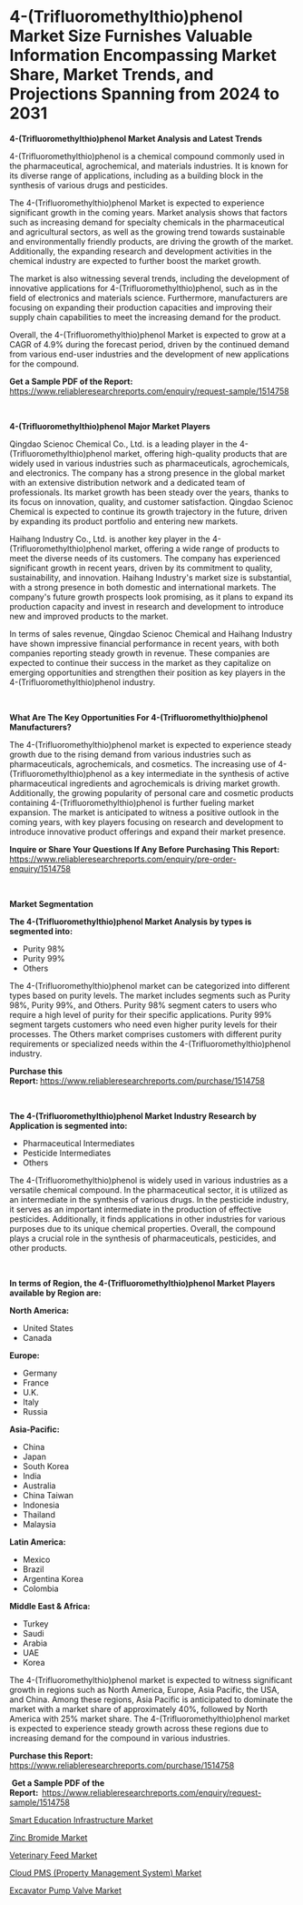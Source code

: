 <p><h1>4-(Trifluoromethylthio)phenol Market Size Furnishes Valuable Information Encompassing Market Share, Market Trends, and Projections Spanning from 2024 to 2031</h1></p><p><strong>4-(Trifluoromethylthio)phenol Market Analysis and Latest Trends</strong></p>
<p><p>4-(Trifluoromethylthio)phenol is a chemical compound commonly used in the pharmaceutical, agrochemical, and materials industries. It is known for its diverse range of applications, including as a building block in the synthesis of various drugs and pesticides.</p><p>The 4-(Trifluoromethylthio)phenol Market is expected to experience significant growth in the coming years. Market analysis shows that factors such as increasing demand for specialty chemicals in the pharmaceutical and agricultural sectors, as well as the growing trend towards sustainable and environmentally friendly products, are driving the growth of the market. Additionally, the expanding research and development activities in the chemical industry are expected to further boost the market growth.</p><p>The market is also witnessing several trends, including the development of innovative applications for 4-(Trifluoromethylthio)phenol, such as in the field of electronics and materials science. Furthermore, manufacturers are focusing on expanding their production capacities and improving their supply chain capabilities to meet the increasing demand for the product.</p><p>Overall, the 4-(Trifluoromethylthio)phenol Market is expected to grow at a CAGR of 4.9% during the forecast period, driven by the continued demand from various end-user industries and the development of new applications for the compound.</p></p>
<p><strong>Get a Sample PDF of the Report:&nbsp;</strong> <a href="https://www.reliableresearchreports.com/enquiry/request-sample/1514758">https://www.reliableresearchreports.com/enquiry/request-sample/1514758</a></p>
<p>&nbsp;</p>
<p><strong>4-(Trifluoromethylthio)phenol Major Market Players</strong></p>
<p><p>Qingdao Scienoc Chemical Co., Ltd. is a leading player in the 4-(Trifluoromethylthio)phenol market, offering high-quality products that are widely used in various industries such as pharmaceuticals, agrochemicals, and electronics. The company has a strong presence in the global market with an extensive distribution network and a dedicated team of professionals. Its market growth has been steady over the years, thanks to its focus on innovation, quality, and customer satisfaction. Qingdao Scienoc Chemical is expected to continue its growth trajectory in the future, driven by expanding its product portfolio and entering new markets.</p><p>Haihang Industry Co., Ltd. is another key player in the 4-(Trifluoromethylthio)phenol market, offering a wide range of products to meet the diverse needs of its customers. The company has experienced significant growth in recent years, driven by its commitment to quality, sustainability, and innovation. Haihang Industry's market size is substantial, with a strong presence in both domestic and international markets. The company's future growth prospects look promising, as it plans to expand its production capacity and invest in research and development to introduce new and improved products to the market.</p><p>In terms of sales revenue, Qingdao Scienoc Chemical and Haihang Industry have shown impressive financial performance in recent years, with both companies reporting steady growth in revenue. These companies are expected to continue their success in the market as they capitalize on emerging opportunities and strengthen their position as key players in the 4-(Trifluoromethylthio)phenol industry.</p></p>
<p>&nbsp;</p>
<p><strong>What Are The Key Opportunities For 4-(Trifluoromethylthio)phenol Manufacturers?</strong></p>
<p><p>The 4-(Trifluoromethylthio)phenol market is expected to experience steady growth due to the rising demand from various industries such as pharmaceuticals, agrochemicals, and cosmetics. The increasing use of 4-(Trifluoromethylthio)phenol as a key intermediate in the synthesis of active pharmaceutical ingredients and agrochemicals is driving market growth. Additionally, the growing popularity of personal care and cosmetic products containing 4-(Trifluoromethylthio)phenol is further fueling market expansion. The market is anticipated to witness a positive outlook in the coming years, with key players focusing on research and development to introduce innovative product offerings and expand their market presence.</p></p>
<p><strong>Inquire or Share Your Questions If Any Before Purchasing This Report:</strong> <a href="https://www.reliableresearchreports.com/enquiry/pre-order-enquiry/1514758">https://www.reliableresearchreports.com/enquiry/pre-order-enquiry/1514758</a></p>
<p>&nbsp;</p>
<p><strong>Market Segmentation</strong></p>
<p><strong>The 4-(Trifluoromethylthio)phenol Market Analysis by types is segmented into:</strong></p>
<p><ul><li>Purity 98%</li><li>Purity 99%</li><li>Others</li></ul></p>
<p><p>The 4-(Trifluoromethylthio)phenol market can be categorized into different types based on purity levels. The market includes segments such as Purity 98%, Purity 99%, and Others. Purity 98% segment caters to users who require a high level of purity for their specific applications. Purity 99% segment targets customers who need even higher purity levels for their processes. The Others market comprises customers with different purity requirements or specialized needs within the 4-(Trifluoromethylthio)phenol industry.</p></p>
<p><strong>Purchase this Report:&nbsp;</strong><a href="https://www.reliableresearchreports.com/purchase/1514758">https://www.reliableresearchreports.com/purchase/1514758</a></p>
<p>&nbsp;</p>
<p><strong>The 4-(Trifluoromethylthio)phenol Market Industry Research by Application is segmented into:</strong></p>
<p><ul><li>Pharmaceutical Intermediates</li><li>Pesticide Intermediates</li><li>Others</li></ul></p>
<p><p>The 4-(Trifluoromethylthio)phenol is widely used in various industries as a versatile chemical compound. In the pharmaceutical sector, it is utilized as an intermediate in the synthesis of various drugs. In the pesticide industry, it serves as an important intermediate in the production of effective pesticides. Additionally, it finds applications in other industries for various purposes due to its unique chemical properties. Overall, the compound plays a crucial role in the synthesis of pharmaceuticals, pesticides, and other products.</p></p>
<p>&nbsp;</p>
<p><strong>In terms of Region, the 4-(Trifluoromethylthio)phenol Market Players available by Region are:</strong></p>
<p>
    <p> <strong> North America: </strong>
        <ul>
            <li>United States</li>
            <li>Canada</li>
        </ul>
        </p> 
    <p> <strong> Europe: </strong>
        <ul>
            <li>Germany</li>
            <li>France</li>
            <li>U.K.</li>
            <li>Italy</li>
            <li>Russia</li>
        </ul>
        </p> 
    <p> <strong> Asia-Pacific: </strong>
        <ul>
            <li>China</li>
            <li>Japan</li>
            <li>South Korea</li>
            <li>India</li>
            <li>Australia</li>
            <li>China Taiwan</li>
            <li>Indonesia</li>
            <li>Thailand</li>
            <li>Malaysia</li>
        </ul>
        </p> 
    <p> <strong> Latin America: </strong>
        <ul>
            <li>Mexico</li>
            <li>Brazil</li>
            <li>Argentina Korea</li>
            <li>Colombia</li>
        </ul>
        </p> 
    <p> <strong> Middle East & Africa: </strong>
        <ul>
            <li>Turkey</li>
            <li>Saudi</li>
            <li>Arabia</li>
            <li>UAE</li>
            <li>Korea</li>
        </ul>
    </p>
    </p>
<p><p>The 4-(Trifluoromethylthio)phenol market is expected to witness significant growth in regions such as North America, Europe, Asia Pacific, the USA, and China. Among these regions, Asia Pacific is anticipated to dominate the market with a market share of approximately 40%, followed by North America with 25% market share. The 4-(Trifluoromethylthio)phenol market is expected to experience steady growth across these regions due to increasing demand for the compound in various industries.</p></p>
<p><strong>Purchase this Report: </strong><a href="https://www.reliableresearchreports.com/purchase/1514758">https://www.reliableresearchreports.com/purchase/1514758</a></p>
<p>&nbsp;<strong>Get a Sample PDF of the Report:&nbsp;&nbsp;</strong><a href="https://www.reliableresearchreports.com/enquiry/request-sample/1514758">https://www.reliableresearchreports.com/enquiry/request-sample/1514758</a></p>
<p><strong></strong></p>
<p><p><a href="https://flame-sidecar-702.notion.site/Smart-Education-Infrastructure-Market-Size-2024-2031-Global-Industrial-Analysis-Key-Geographical--c5362d730730464ca7d6d24c4773b2bb">Smart Education Infrastructure Market</a></p><p><a href="https://view.publitas.com/reportprime-1/zinc-bromide-market-size-growth-and-forecast-from-2024-2031/">Zinc Bromide Market</a></p><p><a href="https://view.publitas.com/reportprime-1/veterinary-feed-market-share-market-new-trends-analysis-report-by-type-by-application-by-end-use-by-region-and-segment-forecasts-2024-2031/">Veterinary Feed Market</a></p><p><a href="https://pretty-mail-caf.notion.site/Cloud-PMS-Property-Management-System-Market-Size-Focuses-on-Market-Dynamics-In-Depth-Analysis-and-d97790ae56514fd5831c8f95d256f27f">Cloud PMS (Property Management System) Market</a></p><p><a href="https://full-wildebeest-80b.notion.site/Excavator-Pump-Valve-Market-Size-Growth-Outlook-from-2024-to-2031-projecting-at-Market-s-Trends-An-2d261d24e0f345ea8e9541a37a8469c3">Excavator Pump Valve Market</a></p></p>